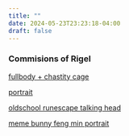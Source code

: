 ```yaml
---
title: ""
date: 2024-05-23T23:23:18-04:00
draft: false
---
```


### Commisions of Rigel
[fullbody + chastity cage](/furry/rigel_chastity.png)

[portrait](/furry/rigel_portrait.jpg)

[oldschool runescape talking head](/furry/doggydog.mp4)

[meme bunny feng min portrait](/furry/bunny_feng_dog.png)